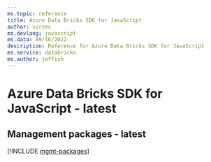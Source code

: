 ```yaml
---
ms.topic: reference
title: Azure Data Bricks SDK for JavaScript
author: xirzec
ms.devlang: javascript
ms.data: 09/16/2022
description: Reference for Azure Data Bricks SDK for JavaScript
ms.service: databricks
ms.author: jeffish
---
```

# Azure Data Bricks SDK for JavaScript - latest

## Management packages - latest
[!INCLUDE [mgmt-packages](data-bricks-mgmt-index.md)]